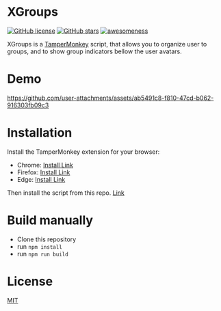 # XGroups
[![GitHub license](https://img.shields.io/github/license/ArtBIT/xgroups.svg)](https://github.com/ArtBIT/xgroups) [![GitHub stars](https://img.shields.io/github/stars/ArtBIT/xgroups.svg)](https://github.com/ArtBIT/xgroups)  [![awesomeness](https://img.shields.io/badge/awesomeness-maximum-red.svg)](https://github.com/ArtBIT/xgroups)

XGroups is a [TamperMonkey](https://www.tampermonkey.net/) script, that allows you to organize user to groups, and to show group indicators bellow the user avatars.

# Demo
https://github.com/user-attachments/assets/ab5491c8-f810-47cd-b062-916303fb09c3


# Installation
Install the TamperMonkey extension for your browser:
 - Chrome: [Install Link](https://chrome.google.com/webstore/detail/tampermonkey/dhdgffkkebhmkfjojejmpbldmpobfkfo?hl=en)
 - Firefox: [Install Link](https://addons.mozilla.org/en-US/firefox/addon/tampermonkey/)
 - Edge: [Install Link](https://microsoftedge.microsoft.com/addons/detail/tampermonkey/iikmkjmpaadaobahmlepeloendndfphd)

Then install the script from this repo.
[Link](https://github.com/artbit/xgroups/raw/master/dist/xgroups.userscript.js)

# Build manually
 - Clone this repository
 - run `npm install`
 - run `npm run build`

# License

[MIT](LICENSE.md)




